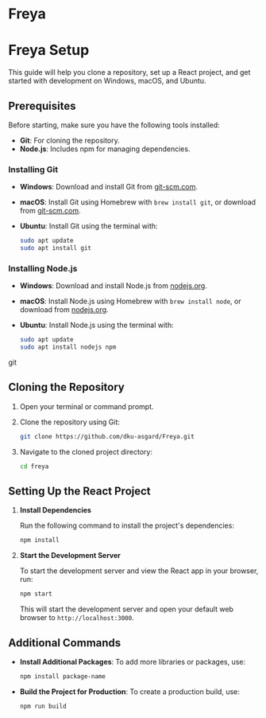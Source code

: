 # Freya


# Freya Setup

This guide will help you clone a repository, set up a React project, and get started with development on Windows, macOS, and Ubuntu.

## Prerequisites

Before starting, make sure you have the following tools installed:

- **Git**: For cloning the repository.
- **Node.js**: Includes npm for managing dependencies.

### Installing Git

- **Windows**: Download and install Git from [git-scm.com](https://git-scm.com/download/win).
- **macOS**: Install Git using Homebrew with `brew install git`, or download from [git-scm.com](https://git-scm.com/download/mac).
- **Ubuntu**: Install Git using the terminal with:

  ```bash
  sudo apt update
  sudo apt install git
  ```

### Installing Node.js

- **Windows**: Download and install Node.js from [nodejs.org](https://nodejs.org/en/download/).
- **macOS**: Install Node.js using Homebrew with `brew install node`, or download from [nodejs.org](https://nodejs.org/en/download/).
- **Ubuntu**: Install Node.js using the terminal with:

  ```bash
  sudo apt update
  sudo apt install nodejs npm
  ```
git
## Cloning the Repository

1. Open your terminal or command prompt.
2. Clone the repository using Git:

   ```bash
   git clone https://github.com/dku-asgard/Freya.git
   ```

3. Navigate to the cloned project directory:

   ```bash
   cd freya
   ```

## Setting Up the React Project

1. **Install Dependencies**

   Run the following command to install the project's dependencies:

   ```bash
   npm install
   ```

2. **Start the Development Server**

   To start the development server and view the React app in your browser, run:

   ```bash
   npm start
   ```

   This will start the development server and open your default web browser to `http://localhost:3000`.

## Additional Commands

- **Install Additional Packages**: To add more libraries or packages, use:

  ```bash
  npm install package-name
  ```

- **Build the Project for Production**: To create a production build, use:

  ```bash
  npm run build
  ```
